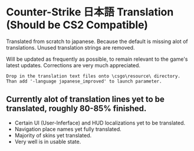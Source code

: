 # Counter-Strike 日本語 Translation (Should be CS2 Compatible)
Translated from scratch to japanese. Because the default is missing alot of translations.
Unused translation strings are removed.

Will be updated as frequently as possible, to remain relevant to the game's latest updates. Corrections are very much appreciated.

```Drop in the translation text files onto \csgo\resource\ directory. Than add '-language japanese_improved' to launch parameter.```

## Currently alot of translation lines yet to be translated, roughly 80-85% finished.
   - Certain UI (User-Inferface) and HUD localizations yet to be translated.
   - Navigation place names yet fully translated.
   - Majority of skins yet translated.
   - Very well is in usable state.
